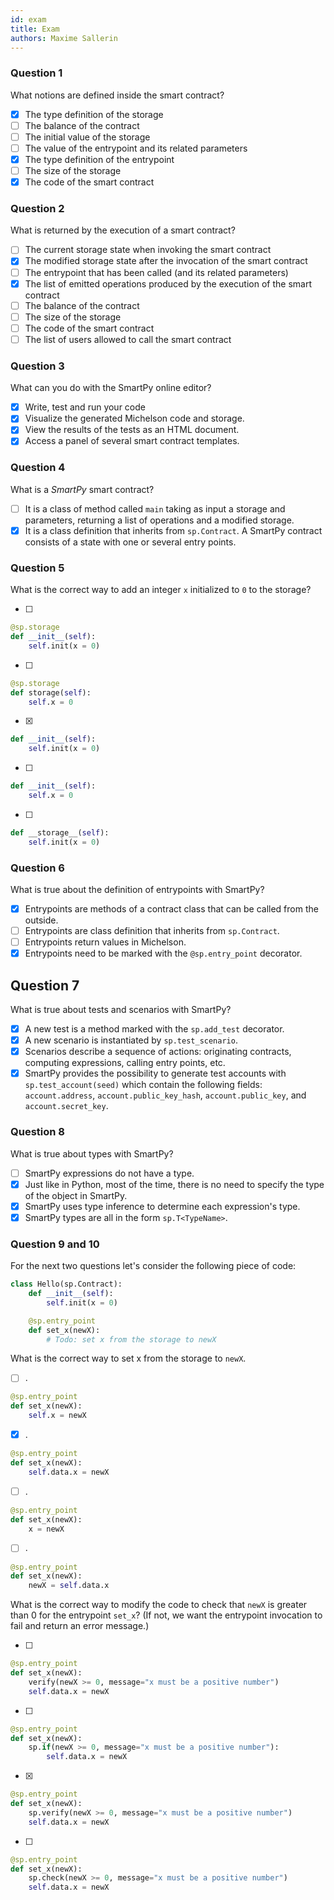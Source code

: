 ```yaml
---
id: exam
title: Exam
authors: Maxime Sallerin
---
```


### Question 1

What notions are defined inside the smart contract?

- [x] The type definition of the storage
- [ ] The balance of the contract
- [ ] The initial value of the storage
- [ ] The value of the entrypoint and its related parameters
- [x] The type definition of the entrypoint
- [ ] The size of the storage
- [x] The code of the smart contract

### Question 2

What is returned by the execution of a smart contract?

- [ ] The current storage state when invoking the smart contract
- [x] The modified storage state after the invocation of the smart contract
- [ ] The entrypoint that has been called (and its related parameters)
- [x] The list of emitted operations produced by the execution of the smart contract
- [ ] The balance of the contract
- [ ] The size of the storage
- [ ] The code of the smart contract
- [ ] The list of users allowed to call the smart contract

### Question 3

What can you do with the SmartPy online editor?

- [x] Write, test and run your code
- [x] Visualize the generated Michelson code and storage. 
- [x] View the results of the tests as an HTML document. 
- [x] Access a panel of several smart contract templates.

### Question 4

What is a _SmartPy_ smart contract?

- [ ] It is a class of method called `main` taking as input a storage and parameters, returning a list of operations and a modified storage.
- [x] It is a class definition that inherits from `sp.Contract`. A SmartPy contract consists of a state with one or several entry points.

### Question 5

What is the correct way to add an integer `x` initialized to `0` to the storage?

- [ ] 
```python
@sp.storage
def __init__(self):
    self.init(x = 0)
```

- [ ] 
```python
@sp.storage
def storage(self):
    self.x = 0
```

- [x] 
```python
def __init__(self):
    self.init(x = 0)
```

- [ ] 
```python
def __init__(self):
    self.x = 0
```

- [ ] 
```python
def __storage__(self):
    self.init(x = 0)
```

### Question 6

What is true about the definition of entrypoints with SmartPy?

- [x] Entrypoints are methods of a contract class that can be called from the outside.
- [ ] Entrypoints are class definition that inherits from `sp.Contract`.
- [ ] Entrypoints return values in Michelson.
- [x] Entrypoints need to be marked with the `@sp.entry_point` decorator.

## Question 7

What is true about tests and scenarios with SmartPy?

- [x] A new test is a method marked with the `sp.add_test` decorator.
- [x] A new scenario is instantiated by `sp.test_scenario`.
- [x] Scenarios describe a sequence of actions: originating contracts, computing expressions, calling entry points, etc.
- [x] SmartPy provides the possibility to generate test accounts with `sp.test_account(seed)` which contain the following fields: `account.address`, `account.public_key_hash`, `account.public_key`, and `account.secret_key`.

### Question 8

What is true about types with SmartPy?

- [ ] SmartPy expressions do not have a type.
- [x] Just like in Python, most of the time, there is no need to specify the type of the object in SmartPy.
- [x] SmartPy uses type inference to determine each expression's type.
- [x] SmartPy types are all in the form `sp.T<TypeName>`.

### Question 9 and 10

For the next two questions let's consider the following piece of code:

```python
class Hello(sp.Contract):
    def __init__(self):
        self.init(x = 0)

    @sp.entry_point
    def set_x(newX):
        # Todo: set x from the storage to newX
```

What is the correct way to set x from the storage to `newX`.

- [ ] .

```python
@sp.entry_point
def set_x(newX):
    self.x = newX
```

- [x] .

```python
@sp.entry_point
def set_x(newX):
    self.data.x = newX
```

- [ ] .

```python
@sp.entry_point
def set_x(newX):
    x = newX
```

- [ ] .

```python
@sp.entry_point
def set_x(newX):
    newX = self.data.x
```

What is the correct way to modify the code to check that `newX` is greater than 0 for the entrypoint `set_x`? (If not, we want the entrypoint invocation to fail and return an error message.)

- [ ] 
```python
@sp.entry_point
def set_x(newX):
    verify(newX >= 0, message="x must be a positive number")
    self.data.x = newX
```

- [ ] 
```python
@sp.entry_point
def set_x(newX):
    sp.if(newX >= 0, message="x must be a positive number"):
        self.data.x = newX
```

- [x] 
```python
@sp.entry_point
def set_x(newX):
    sp.verify(newX >= 0, message="x must be a positive number")
    self.data.x = newX
```

- [ ] 
```python
@sp.entry_point
def set_x(newX):
    sp.check(newX >= 0, message="x must be a positive number")
    self.data.x = newX
```
